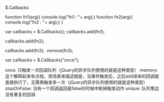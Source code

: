 $.Callbacks


function fn1(arg){
    console.log("fn1 : "+ arg);}
 function fn2(arg){
    console.log("fn2 : "+ arg);}
}


var callbacks = $.Callbacks();
callbacks.add(fn1);

callbacks.add(fn2);

callbacks.add(fn3);
.remove(fn3);

var callbacks = $.Callbacks("once");

once: 只触发一次回调队列（jQuery的异步队列使用的就是这种类型）
memory: 这个解释起来有点绕，用场景来描述就是，当事件触发后，之后add进来的回调就直接执行了，无需再触发多一次（jQuery的异步队列使用的就是这种类型）
stopOnFalse: 当有一个回调返回是false的时候中断掉触发动作
unique: 队列里边没有重复的回调


